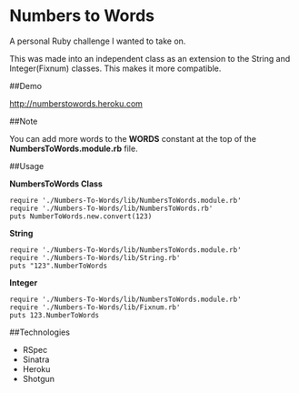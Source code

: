 # Numbers to Words

A personal Ruby challenge I wanted to take on.

This was made into an independent class as an extension to the String and Integer(Fixnum) classes. This makes it more compatible.

##Demo

http://numberstowords.heroku.com

##Note

You can add more words to the **WORDS** constant at the top of the **NumbersToWords.module.rb** file.

##Usage

**NumbersToWords Class**

    require './Numbers-To-Words/lib/NumbersToWords.module.rb'
    require './Numbers-To-Words/lib/NumbersToWords.rb'
    puts NumberToWords.new.convert(123)

**String**

    require './Numbers-To-Words/lib/NumbersToWords.module.rb'
    require './Numbers-To-Words/lib/String.rb'
    puts "123".NumberToWords

**Integer**

    require './Numbers-To-Words/lib/NumbersToWords.module.rb'
    require './Numbers-To-Words/lib/Fixnum.rb'
    puts 123.NumberToWords

##Technologies

- RSpec
- Sinatra
- Heroku
- Shotgun
